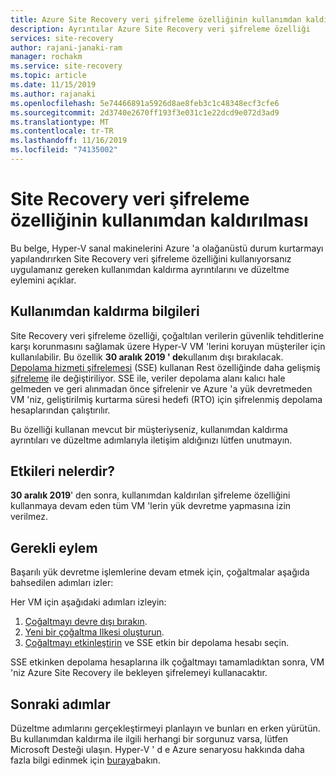 ```yaml
---
title: Azure Site Recovery veri şifreleme özelliğinin kullanımdan kaldırılması | Microsoft Docs
description: Ayrıntılar Azure Site Recovery veri şifreleme özelliği
services: site-recovery
author: rajani-janaki-ram
manager: rochakm
ms.service: site-recovery
ms.topic: article
ms.date: 11/15/2019
ms.author: rajanaki
ms.openlocfilehash: 5e74466891a5926d8ae8feb3c1c48348ecf3cfe6
ms.sourcegitcommit: 2d3740e2670ff193f3e031c1e22dcd9e072d3ad9
ms.translationtype: MT
ms.contentlocale: tr-TR
ms.lasthandoff: 11/16/2019
ms.locfileid: "74135002"
---
```

# <a name="deprecation-of-site-recovery-data-encryption-feature"></a>Site Recovery veri şifreleme özelliğinin kullanımdan kaldırılması

Bu belge, Hyper-V sanal makinelerini Azure 'a olağanüstü durum kurtarmayı yapılandırırken Site Recovery veri şifreleme özelliğini kullanıyorsanız uygulamanız gereken kullanımdan kaldırma ayrıntılarını ve düzeltme eylemini açıklar. 

## <a name="deprecation-information"></a>Kullanımdan kaldırma bilgileri


Site Recovery veri şifreleme özelliği, çoğaltılan verilerin güvenlik tehditlerine karşı korunmasını sağlamak üzere Hyper-V VM 'lerini koruyan müşteriler için kullanılabilir. Bu özellik **30 aralık 2019 ' de**kullanım dışı bırakılacak. [Depolama hizmeti şifrelemesi](https://docs.microsoft.com/azure/storage/common/storage-service-encryption) (SSE) kullanan Rest özelliğinde daha gelişmiş [şifreleme](https://azure.microsoft.com/blog/azure-site-recovery-encryption-at-rest/) ile değiştiriliyor. SSE ile, veriler depolama alanı kalıcı hale gelmeden ve geri alınmadan önce şifrelenir ve Azure 'a yük devretmeden VM 'niz, geliştirilmiş kurtarma süresi hedefi (RTO) için şifrelenmiş depolama hesaplarından çalıştırılır.

Bu özelliği kullanan mevcut bir müşteriyseniz, kullanımdan kaldırma ayrıntıları ve düzeltme adımlarıyla iletişim aldığınızı lütfen unutmayın. 


## <a name="what-are-the-implications"></a>Etkileri nelerdir?

**30 aralık 2019**' den sonra, kullanımdan kaldırılan şifreleme özelliğini kullanmaya devam eden tüm VM 'lerin yük devretme yapmasına izin verilmez. 

## <a name="required-action"></a>Gerekli eylem
Başarılı yük devretme işlemlerine devam etmek için, çoğaltmalar aşağıda bahsedilen adımları izler:

Her VM için aşağıdaki adımları izleyin: 
1.  [Çoğaltmayı devre dışı bırakın](https://docs.microsoft.com/azure/site-recovery/site-recovery-manage-registration-and-protection#disable-protection-for-a-hyper-v-virtual-machine-replicating-to-azure-using-the-system-center-vmm-to-azure-scenario).
2.  [Yeni bir çoğaltma Ilkesi oluşturun](https://docs.microsoft.com/azure/site-recovery/hyper-v-azure-tutorial#set-up-a-replication-policy).
3.  [Çoğaltmayı etkinleştirin](https://docs.microsoft.com/azure/site-recovery/hyper-v-vmm-azure-tutorial#enable-replication) ve SSE etkin bir depolama hesabı seçin.

SSE etkinken depolama hesaplarına ilk çoğaltmayı tamamladıktan sonra, VM 'niz Azure Site Recovery ile bekleyen şifrelemeyi kullanacaktır.


## <a name="next-steps"></a>Sonraki adımlar
Düzeltme adımlarını gerçekleştirmeyi planlayın ve bunları en erken yürütün. Bu kullanımdan kaldırma ile ilgili herhangi bir sorgunuz varsa, lütfen Microsoft Desteği ulaşın. Hyper-V ' d e Azure senaryosu hakkında daha fazla bilgi edinmek için [buraya](hyper-v-vmm-architecture.md)bakın.

